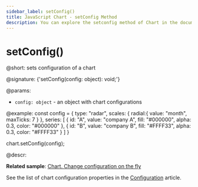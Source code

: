 ```yaml
---
sidebar_label: setConfig()
title: JavaScript Chart - setConfig Method 
description: You can explore the setconfig method of Chart in the documentation of the DHTMLX JavaScript UI library. Browse developer guides and API reference, try out code examples and live demos, and download a free 30-day evaluation version of DHTMLX Suite.
---
```


# setConfig()

@short: sets configuration of a chart

@signature: {'setConfig(config: object): void;'}

@params:
- `config: object` - an object with chart configurations

@example:
const config = {
    type: "radar",
    scales: {
        radial:{
            value: "month",
            maxTicks: 7
        }
    },
    series: [
        {
            id: "A",
            value: "company A",
            fill: "#000000",
            alpha: 0.3,
            color: "#000000"
        },
        {
            id: "B",
            value: "company B",
            fill: "#FFFF33",
            alpha: 0.3,
            color: "#FFFF33"
        }
    ]
}

chart.setConfig(config);

@descr:

**Related sample**: [Chart. Change configuration on the fly](https://snippet.dhtmlx.com/7umj531n)

See the list of chart configuration properties in the [Configuration](chart/configuration_properties.md) article.

[comment]: # (@related: chart/configuration_properties.md chart/usage.md#setting-chart-configuration)
